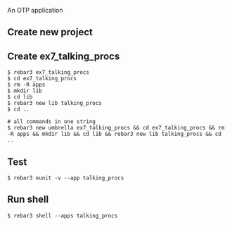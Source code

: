 An OTP application

Create new project
----	
Create ex7_talking_procs
----	
	$ rebar3 ex7_talking_procs
	$ cd ex7_talking_procs
	$ rm -R apps
	$ mkdir lib
	$ cd lib
	$ rebar3 new lib talking_procs
	$ cd ..
	
	# all commands in one string
	$ rebar3 new umbrella ex7_talking_procs && cd ex7_talking_procs && rm -R apps && mkdir lib && cd lib && rebar3 new lib talking_procs && cd ..

Test
-----
	$ rebar3 eunit -v --app talking_procs
	
Run shell
-----
	$ rebar3 shell --apps talking_procs